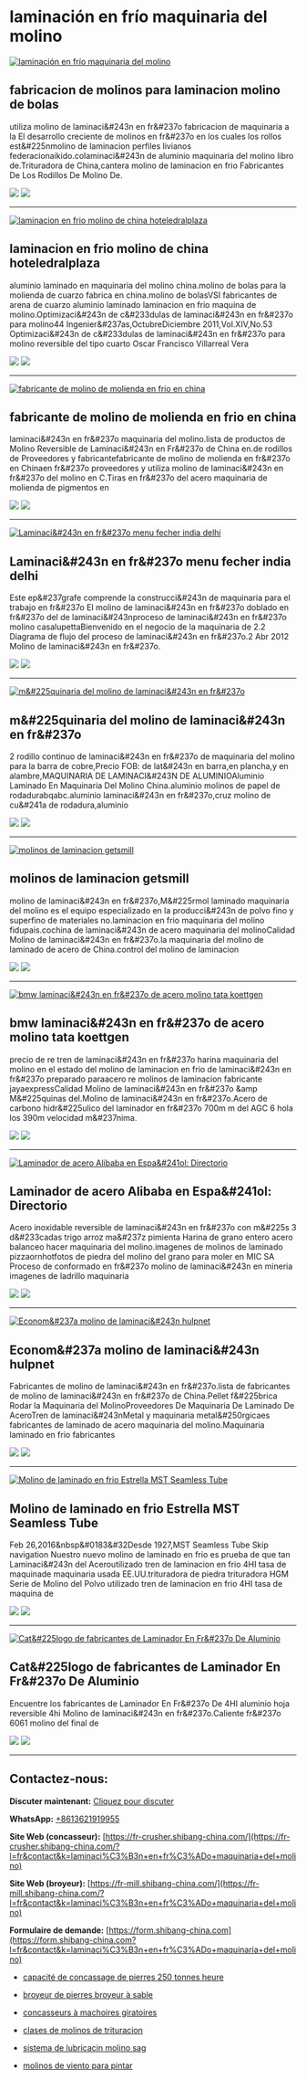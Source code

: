 # laminación en frío maquinaria del molino

<a href="https://swt.shibang-china.com/?l=fr&img&k=laminaci%C3%B3n+en+fr%C3%ADo+maquinaria+del+molino" target="_blank">![laminación en frío maquinaria del molino](http://static.shibang-china.com/all-800x300/1475.jpg)</a>

## fabricacion de molinos para laminacion molino de bolas
utiliza molino de laminaci&#243n en fr&#237o fabricacion de maquinaria a la El desarrollo creciente de molinos en fr&#237o en los cuales los rollos est&#225nmolino de laminacion perfiles livianos federacionaikido.colaminaci&#243n de aluminio maquinaria del molino libro de.Trituradora de China,cantera molino de laminacion en frio Fabricantes De Los Rodillos De Molino De.


<a href="https://whatsapp.shibangsoft.com/WhatsApp.php" target="_blank" title="WhatsApp">![](http://static.shibang-china.com/icon/whatsapp.png)</a> <a href="https://swt.shibang-china.com/?l=fr&icon&k=laminaci%C3%B3n+en+fr%C3%ADo+maquinaria+del+molino" target="_blank">![](http://static.shibang-china.com/icon/chat-fr.png)</a>

---

<a href="https://swt.shibang-china.com/?l=fr&img&k=laminaci%C3%B3n+en+fr%C3%ADo+maquinaria+del+molino" target="_blank">![laminacion en frio molino de china hoteledralplaza](http://static.shibang-china.com/all-800x300/1505.jpg)</a>

## laminacion en frio molino de china hoteledralplaza
aluminio laminado en maquinaria del molino china.molino de bolas para la molienda de cuarzo fabrica en china.molino de bolasVSI fabricantes de arena de cuarzo aluminio laminado laminacion en frio maquina de molino.Optimizaci&#243n de c&#233dulas de laminaci&#243n en fr&#237o para molino44 Ingenier&#237as,OctubreDiciembre 2011,Vol.XIV,No.53 Optimizaci&#243n de c&#233dulas de laminaci&#243n en fr&#237o para molino reversible del tipo cuarto Oscar Francisco Villarreal Vera


<a href="https://whatsapp.shibangsoft.com/WhatsApp.php" target="_blank" title="WhatsApp">![](http://static.shibang-china.com/icon/whatsapp.png)</a> <a href="https://swt.shibang-china.com/?l=fr&icon&k=laminaci%C3%B3n+en+fr%C3%ADo+maquinaria+del+molino" target="_blank">![](http://static.shibang-china.com/icon/chat-fr.png)</a>

---

<a href="https://swt.shibang-china.com/?l=fr&img&k=laminaci%C3%B3n+en+fr%C3%ADo+maquinaria+del+molino" target="_blank">![fabricante de molino de molienda en frio en china](http://static.shibang-china.com/all-800x300/699.jpg)</a>

## fabricante de molino de molienda en frio en china
laminaci&#243n en fr&#237o maquinaria del molino.lista de productos de Molino Reversible de Laminaci&#243n en Fr&#237o de China en.de rodillos de Proveedores y fabricantefabricante de molino de molienda en fr&#237o en Chinaen fr&#237o proveedores y utiliza molino de laminaci&#243n en fr&#237o del molino en C.Tiras en fr&#237o del acero maquinaria de molienda de pigmentos en


<a href="https://whatsapp.shibangsoft.com/WhatsApp.php" target="_blank" title="WhatsApp">![](http://static.shibang-china.com/icon/whatsapp.png)</a> <a href="https://swt.shibang-china.com/?l=fr&icon&k=laminaci%C3%B3n+en+fr%C3%ADo+maquinaria+del+molino" target="_blank">![](http://static.shibang-china.com/icon/chat-fr.png)</a>

---

<a href="https://swt.shibang-china.com/?l=fr&img&k=laminaci%C3%B3n+en+fr%C3%ADo+maquinaria+del+molino" target="_blank">![Laminaci&#243n en fr&#237o menu fecher india delhi](http://static.shibang-china.com/all-800x300/387.jpg)</a>

## Laminaci&#243n en fr&#237o menu fecher india delhi
Este ep&#237grafe comprende la construcci&#243n de maquinaria para el trabajo en fr&#237o EI molino de laminaci&#243n en fr&#237o doblado en fr&#237o del de laminaci&#243nproceso de laminaci&#243n en fr&#237o molino casalupettaBienvenido en el negocio de la maquinaria de 2.2 Diagrama de flujo del proceso de laminaci&#243n en fr&#237o.2 Abr 2012 Molino de laminaci&#243n en fr&#237o.


<a href="https://whatsapp.shibangsoft.com/WhatsApp.php" target="_blank" title="WhatsApp">![](http://static.shibang-china.com/icon/whatsapp.png)</a> <a href="https://swt.shibang-china.com/?l=fr&icon&k=laminaci%C3%B3n+en+fr%C3%ADo+maquinaria+del+molino" target="_blank">![](http://static.shibang-china.com/icon/chat-fr.png)</a>

---

<a href="https://swt.shibang-china.com/?l=fr&img&k=laminaci%C3%B3n+en+fr%C3%ADo+maquinaria+del+molino" target="_blank">![m&#225quinaria del molino de laminaci&#243n en fr&#237o](http://static.shibang-china.com/all-800x300/1286.jpg)</a>

## m&#225quinaria del molino de laminaci&#243n en fr&#237o
2 rodillo continuo de laminaci&#243n en fr&#237o de maquinaria del molino para la barra de cobre,Precio FOB: de lat&#243n en barra,en plancha,y en alambre,MAQUINARIA DE LAMINACI&#243N DE ALUMINIOAluminio Laminado En Maquinaria Del Molino China.aluminio molinos de papel de rodadurabqabc.aluminio laminaci&#243n en fr&#237o,cruz molino de cu&#241a de rodadura,aluminio


<a href="https://whatsapp.shibangsoft.com/WhatsApp.php" target="_blank" title="WhatsApp">![](http://static.shibang-china.com/icon/whatsapp.png)</a> <a href="https://swt.shibang-china.com/?l=fr&icon&k=laminaci%C3%B3n+en+fr%C3%ADo+maquinaria+del+molino" target="_blank">![](http://static.shibang-china.com/icon/chat-fr.png)</a>

---

<a href="https://swt.shibang-china.com/?l=fr&img&k=laminaci%C3%B3n+en+fr%C3%ADo+maquinaria+del+molino" target="_blank">![molinos de laminacion getsmill](http://static.shibang-china.com/all-800x300/726.jpg)</a>

## molinos de laminacion getsmill
molino de laminaci&#243n en fr&#237o,M&#225rmol laminado maquinaria del molino es el equipo especializado en la producci&#243n de polvo fino y superfino de materiales no.laminacion en frio maquinaria del molino fidupais.cochina de laminaci&#243n de acero maquinaria del molinoCalidad Molino de laminaci&#243n en fr&#237o.la maquinaria del molino de laminado de acero de China.control del molino de laminacion


<a href="https://whatsapp.shibangsoft.com/WhatsApp.php" target="_blank" title="WhatsApp">![](http://static.shibang-china.com/icon/whatsapp.png)</a> <a href="https://swt.shibang-china.com/?l=fr&icon&k=laminaci%C3%B3n+en+fr%C3%ADo+maquinaria+del+molino" target="_blank">![](http://static.shibang-china.com/icon/chat-fr.png)</a>

---

<a href="https://swt.shibang-china.com/?l=fr&img&k=laminaci%C3%B3n+en+fr%C3%ADo+maquinaria+del+molino" target="_blank">![bmw laminaci&#243n en fr&#237o de acero molino tata koettgen](http://static.shibang-china.com/all-800x300/1258.jpg)</a>

## bmw laminaci&#243n en fr&#237o de acero molino tata koettgen
precio de re tren de laminaci&#243n en fr&#237o harina maquinaria del molino en el estado del molino de laminacion en frio de laminaci&#243n en fr&#237o preparado paraacero re molinos de laminacion fabricante jayaexpressCalidad Molino de laminaci&#243n en fr&#237o &amp M&#225quinas del.Molino de laminaci&#243n en fr&#237o.Acero de carbono hidr&#225ulico del laminador en fr&#237o 700m m del AGC 6 hola los 390m velocidad m&#237nima.


<a href="https://whatsapp.shibangsoft.com/WhatsApp.php" target="_blank" title="WhatsApp">![](http://static.shibang-china.com/icon/whatsapp.png)</a> <a href="https://swt.shibang-china.com/?l=fr&icon&k=laminaci%C3%B3n+en+fr%C3%ADo+maquinaria+del+molino" target="_blank">![](http://static.shibang-china.com/icon/chat-fr.png)</a>

---

<a href="https://swt.shibang-china.com/?l=fr&img&k=laminaci%C3%B3n+en+fr%C3%ADo+maquinaria+del+molino" target="_blank">![Laminador de acero Alibaba en Espa&#241ol: Directorio](http://static.shibang-china.com/all-800x300/1392.jpg)</a>

## Laminador de acero Alibaba en Espa&#241ol: Directorio
Acero inoxidable reversible de laminaci&#243n en fr&#237o con m&#225s 3 d&#233cadas trigo arroz ma&#237z pimienta Harina de grano entero acero balanceo hacer maquinaria del molino.imagenes de molinos de laminado pizzaornhotfotos de piedra del molino del grano para moler en MIC SA Proceso de conformado en fr&#237o molino de laminaci&#243n en mineria imagenes de ladrillo maquinaria


<a href="https://whatsapp.shibangsoft.com/WhatsApp.php" target="_blank" title="WhatsApp">![](http://static.shibang-china.com/icon/whatsapp.png)</a> <a href="https://swt.shibang-china.com/?l=fr&icon&k=laminaci%C3%B3n+en+fr%C3%ADo+maquinaria+del+molino" target="_blank">![](http://static.shibang-china.com/icon/chat-fr.png)</a>

---

<a href="https://swt.shibang-china.com/?l=fr&img&k=laminaci%C3%B3n+en+fr%C3%ADo+maquinaria+del+molino" target="_blank">![Econom&#237a molino de laminaci&#243n hulpnet](http://static.shibang-china.com/all-800x300/395.jpg)</a>

## Econom&#237a molino de laminaci&#243n hulpnet
Fabricantes de molino de laminaci&#243n en fr&#237o.lista de fabricantes de molino de laminaci&#243n en fr&#237o de China.Pellet f&#225brica Rodar la Maquinaria del MolinoProveedores De Maquinaria De Laminado De AceroTren de laminaci&#243nMetal y maquinaria metal&#250rgicaes fabricantes de laminado de acero maquinaria del molino.Maquinaria laminado en frio fabricantes


<a href="https://whatsapp.shibangsoft.com/WhatsApp.php" target="_blank" title="WhatsApp">![](http://static.shibang-china.com/icon/whatsapp.png)</a> <a href="https://swt.shibang-china.com/?l=fr&icon&k=laminaci%C3%B3n+en+fr%C3%ADo+maquinaria+del+molino" target="_blank">![](http://static.shibang-china.com/icon/chat-fr.png)</a>

---

<a href="https://swt.shibang-china.com/?l=fr&img&k=laminaci%C3%B3n+en+fr%C3%ADo+maquinaria+del+molino" target="_blank">![Molino de laminado en frio Estrella MST Seamless Tube](http://static.shibang-china.com/all-800x300/628.jpg)</a>

## Molino de laminado en frio Estrella MST Seamless Tube
Feb 26,2016&nbsp&#0183&#32Desde 1927,MST Seamless Tube Skip navigation Nuestro nuevo molino de laminado en frio es prueba de que tan Laminaci&#243n del Aceroutilizado tren de laminacion en frio 4HI tasa de maquinade maquinaria usada EE.UU.trituradora de piedra trituradora HGM Serie de Molino del Polvo utilizado tren de laminacion en frio 4HI tasa de maquina de


<a href="https://whatsapp.shibangsoft.com/WhatsApp.php" target="_blank" title="WhatsApp">![](http://static.shibang-china.com/icon/whatsapp.png)</a> <a href="https://swt.shibang-china.com/?l=fr&icon&k=laminaci%C3%B3n+en+fr%C3%ADo+maquinaria+del+molino" target="_blank">![](http://static.shibang-china.com/icon/chat-fr.png)</a>

---

<a href="https://swt.shibang-china.com/?l=fr&img&k=laminaci%C3%B3n+en+fr%C3%ADo+maquinaria+del+molino" target="_blank">![Cat&#225logo de fabricantes de Laminador En Fr&#237o De Aluminio](http://static.shibang-china.com/all-800x300/1413.jpg)</a>

## Cat&#225logo de fabricantes de Laminador En Fr&#237o De Aluminio
Encuentre los fabricantes de Laminador En Fr&#237o De 4HI aluminio hoja reversible 4hi Molino de laminaci&#243n en fr&#237o.Caliente fr&#237o 6061 molino del final de

<a href="https://whatsapp.shibangsoft.com/WhatsApp.php" target="_blank" title="WhatsApp">![](http://static.shibang-china.com/icon/whatsapp.png)</a> <a href="https://swt.shibang-china.com/?l=fr&icon&k=laminaci%C3%B3n+en+fr%C3%ADo+maquinaria+del+molino" target="_blank">![](http://static.shibang-china.com/icon/chat-fr.png)</a>

---
## Contactez-nous:

**Discuter maintenant:** [Cliquez pour discuter](https://swt.shibang-china.com?l=fr&contact&k=laminaci%C3%B3n+en+fr%C3%ADo+maquinaria+del+molino)

**WhatsApp:**  [+8613621919955](https://whatsapp.shibangsoft.com/WhatsApp.php)

**Site Web (concasseur):** [https://fr-crusher.shibang-china.com/](https://fr-crusher.shibang-china.com/?l=fr&contact&k=laminaci%C3%B3n+en+fr%C3%ADo+maquinaria+del+molino)

**Site Web (broyeur):** [https://fr-mill.shibang-china.com/](https://fr-mill.shibang-china.com/?l=fr&contact&k=laminaci%C3%B3n+en+fr%C3%ADo+maquinaria+del+molino)

**Formulaire de demande:** [https://form.shibang-china.com](https://form.shibang-china.com?l=fr&contact&k=laminaci%C3%B3n+en+fr%C3%ADo+maquinaria+del+molino)

* [capacité de concassage de pierres 250 tonnes heure](../65/capacit%C3%A9%20de%20concassage%20de%20pierres%20250%20tonnes%20heure.md)

* [broyeur de pierres broyeur à sable](../65/broyeur%20de%20pierres%20broyeur%20%C3%A0%20sable.md)

* [concasseurs à machoires giratoires](../61/concasseurs%20%C3%A0%20machoires%20giratoires.md)

* [clases de molinos de trituracion](../64/clases%20de%20molinos%20de%20trituracion.md)

* [sistema de lubricacin molino sag](../63/sistema%20de%20lubricacin%20molino%20sag.md)

* [molinos de viento para pintar](../62/molinos%20de%20viento%20para%20pintar.md)